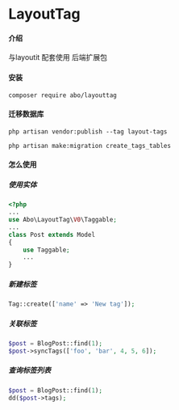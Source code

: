 # LayoutTag

#### 介绍
与layoutit 配套使用 后端扩展包

#### 安装
```shell
composer require abo/layouttag
```

#### 迁移数据库
```shell
php artisan vendor:publish --tag layout-tags

php artisan make:migration create_tags_tables
```

#### 怎么使用
##### 使用实体
````php
<?php
...
use Abo\LayoutTag\V0\Taggable;
...
class Post extends Model
{
    use Taggable;
    ...
}
````

##### 新建标签
```php
Tag::create(['name' => 'New tag']);
```

##### 关联标签
```php
$post = BlogPost::find(1);
$post->syncTags(['foo', 'bar', 4, 5, 6]);
```

##### 查询标签列表
```php
$post = BlogPost::find(1);
dd($post->tags);
```
